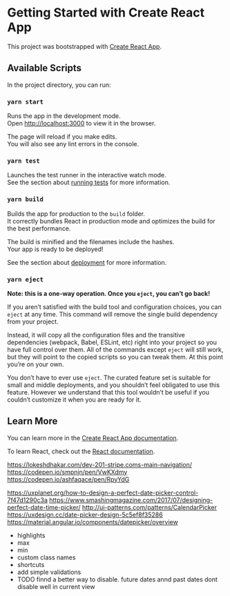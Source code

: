 # Getting Started with Create React App

This project was bootstrapped with [Create React App](https://github.com/facebook/create-react-app).

## Available Scripts

In the project directory, you can run:

### `yarn start`

Runs the app in the development mode.\
Open [http://localhost:3000](http://localhost:3000) to view it in the browser.

The page will reload if you make edits.\
You will also see any lint errors in the console.

### `yarn test`

Launches the test runner in the interactive watch mode.\
See the section about [running tests](https://facebook.github.io/create-react-app/docs/running-tests) for more information.

### `yarn build`

Builds the app for production to the `build` folder.\
It correctly bundles React in production mode and optimizes the build for the best performance.

The build is minified and the filenames include the hashes.\
Your app is ready to be deployed!

See the section about [deployment](https://facebook.github.io/create-react-app/docs/deployment) for more information.

### `yarn eject`

**Note: this is a one-way operation. Once you `eject`, you can’t go back!**

If you aren’t satisfied with the build tool and configuration choices, you can `eject` at any time. This command will remove the single build dependency from your project.

Instead, it will copy all the configuration files and the transitive dependencies (webpack, Babel, ESLint, etc) right into your project so you have full control over them. All of the commands except `eject` will still work, but they will point to the copied scripts so you can tweak them. At this point you’re on your own.

You don’t have to ever use `eject`. The curated feature set is suitable for small and middle deployments, and you shouldn’t feel obligated to use this feature. However we understand that this tool wouldn’t be useful if you couldn’t customize it when you are ready for it.

## Learn More

You can learn more in the [Create React App documentation](https://facebook.github.io/create-react-app/docs/getting-started).

To learn React, check out the [React documentation](https://reactjs.org/).

https://lokeshdhakar.com/dev-201-stripe.coms-main-navigation/
https://codepen.io/smpnjn/pen/VwKXdmy
https://codepen.io/ashfaqace/pen/RpyYdG


https://uxplanet.org/how-to-design-a-perfect-date-picker-control-7f47d1290c3a
https://www.smashingmagazine.com/2017/07/designing-perfect-date-time-picker/
http://ui-patterns.com/patterns/CalendarPicker
https://uxdesign.cc/date-picker-design-5c5ef8f35286
https://material.angular.io/components/datepicker/overview

- highlights
- max
- min
- custom class names
- shortcuts
- add simple validations
- TODO finnd a better way to disable. future dates annd past dates dont disable well in current view
